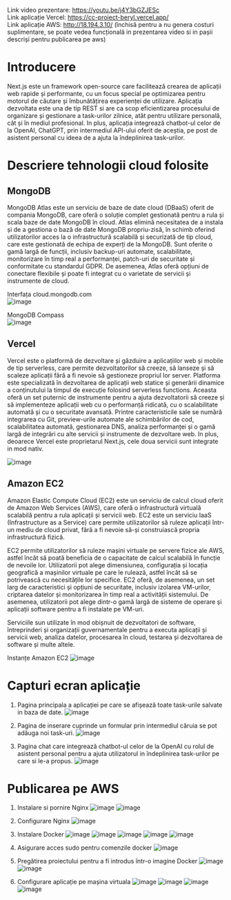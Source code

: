 Link video prezentare: https://youtu.be/j4Y3bGZJESc  
Link aplicație Vercel: https://cc-proiect-beryl.vercel.app/  
Link aplicație AWS: http://18.194.3.10/ (închisă pentru a nu genera costuri suplimentare, se poate vedea funcțională in prezentarea video si in pașii descriși pentru publicarea pe aws)

# Introducere

Next.js este un framework open-source care facilitează crearea de aplicații web rapide și performante, cu un focus special pe optimizarea pentru motorul de căutare și îmbunătățirea experienței de utilizare. Aplicația dezvoltata este una de tip REST si are ca scop eficientizarea procesului de organizare și gestionare a task-urilor zilnice, atât pentru utilizare personală, cât și în mediul profesional. In plus, aplicația integrează chatbot-ul celor de la OpenAI, ChatGPT, prin intermediul API-ului oferit de aceștia, pe post de asistent personal cu ideea de a ajuta la îndeplinirea task-urilor.

# Descriere tehnologii cloud folosite

## MongoDB

MongoDB Atlas este un serviciu de baze de date cloud (DBaaS) oferit de compania MongoDB, care oferă o soluție complet gestionată pentru a rula și scala baze de date MongoDB în cloud. Atlas elimină necesitatea de a instala și de a gestiona o bază de date MongoDB propriu-zisă, în schimb oferind utilizatorilor acces la o infrastructură scalabilă și securizată de tip cloud, care este gestionată de echipa de experți de la MongoDB. Sunt oferite o gamă largă de funcții, inclusiv backup-uri automate, scalabilitate, monitorizare în timp real a performanței, patch-uri de securitate și conformitate cu standardul GDPR. De asemenea, Atlas oferă opțiuni de conectare flexibile și poate fi integrat cu o varietate de servicii și instrumente de cloud.

Interfața cloud.mongodb.com  
![image](https://i.imgur.com/xSNHZmM.png)

MongoDB Compass  
![image](https://i.imgur.com/arOsehk.png)

## Vercel

Vercel este o platformă de dezvoltare și găzduire a aplicațiilor web și mobile de tip serverless, care permite dezvoltatorilor să creeze, să lanseze și să scaleze aplicații fără a fi nevoie să gestioneze propriul lor server. Platforma este specializată în dezvoltarea de aplicații web statice și generării dinamice a conținutului la timpul de execuție folosind serverless functions. Aceasta oferă un set puternic de instrumente pentru a ajuta dezvoltatorii să creeze și să implementeze aplicații web cu o performanță ridicată, cu o scalabilitate automată și cu o securitate avansată. Printre caracteristicile sale se numără integrarea cu Git, preview-urile automate ale schimbărilor de cod, scalabilitatea automată, gestionarea DNS, analiza performanței și o gamă largă de integrări cu alte servicii și instrumente de dezvoltare web. In plus, deoarece Vercel este proprietarul Next.js, cele doua servicii sunt integrate in mod nativ.

![image](https://i.imgur.com/3S5q7Fz.png)

## Amazon EC2

Amazon Elastic Compute Cloud (EC2) este un serviciu de calcul cloud oferit de Amazon Web Services (AWS), care oferă o infrastructură virtuală scalabilă pentru a rula aplicații și servicii web. EC2 este un serviciu IaaS (Infrastructure as a Service) care permite utilizatorilor să ruleze aplicații într-un mediu de cloud privat, fără a fi nevoie să-și construiască propria infrastructură fizică.

EC2 permite utilizatorilor să ruleze mașini virtuale pe servere fizice ale AWS, astfel încât să poată beneficia de o capacitate de calcul scalabilă în funcție de nevoile lor. Utilizatorii pot alege dimensiunea, configurația și locația geografică a mașinilor virtuale pe care le rulează, astfel încât să se potrivească cu necesitățile lor specifice. EC2 oferă, de asemenea, un set larg de caracteristici și opțiuni de securitate, inclusiv izolarea VM-urilor, criptarea datelor și monitorizarea în timp real a activității sistemului. De asemenea, utilizatorii pot alege dintr-o gamă largă de sisteme de operare și aplicații software pentru a fi instalate pe VM-uri.

Serviciile sun utilizate în mod obișnuit de dezvoltatori de software, întreprinderi și organizații guvernamentale pentru a executa aplicații și servicii web, analiza datelor, procesarea în cloud, testarea și dezvoltarea de software și multe altele.

Instanțe Amazon EC2
![image](https://i.imgur.com/VesJxnV.png)

# Capturi ecran aplicație

1. Pagina principala a aplicației pe care se afișează toate task-urile salvate in baza de date.
   ![image](https://i.imgur.com/14DIXbZ.png)

2. Pagina de inserare cuprinde un formular prin intermediul căruia se pot adăuga noi task-uri.
   ![image](https://i.imgur.com/Gh1wylI.png)

3. Pagina chat care integrează chatbot-ul celor de la OpenAI cu rolul de asistent personal pentru a ajuta utilizatorul in îndeplinirea task-urilor pe care si le-a propus.
   ![image](https://i.imgur.com/Hl3Xzb5.png)

# Publicarea pe AWS

1. Instalare si pornire Nginx
   ![image](https://i.imgur.com/Zg2hFDO.png)
   ![image](https://i.imgur.com/Ww12gFa.png)

2. Configurare Nginx
   ![image](https://i.imgur.com/CVyiP1J.png)

3. Instalare Docker
   ![image](https://i.imgur.com/LaSQVF0.png)
   ![image](https://i.imgur.com/h8S1bsQ.png)
   ![image](https://i.imgur.com/909DIso.png)
   ![image](https://i.imgur.com/6kU3NSi.png)
   ![image](https://i.imgur.com/t2CmnYl.png)

4. Asigurare acces sudo pentru comenzile docker
   ![image](https://i.imgur.com/5zpsnJv.png)

5. Pregătirea proiectului pentru a fi introdus într-o imagine Docker
   ![image](https://i.imgur.com/mQ1Q42G.png)
   ![image](https://i.imgur.com/M5STIbs.png)

6. Configurare aplicație pe mașina virtuala
   ![image](https://i.imgur.com/ulR0s1e.png)
   ![image](https://i.imgur.com/XO8CPys.png)
   ![image](https://i.imgur.com/scKmjge.png)
   ![image](https://i.imgur.com/UHttwh0.png)
